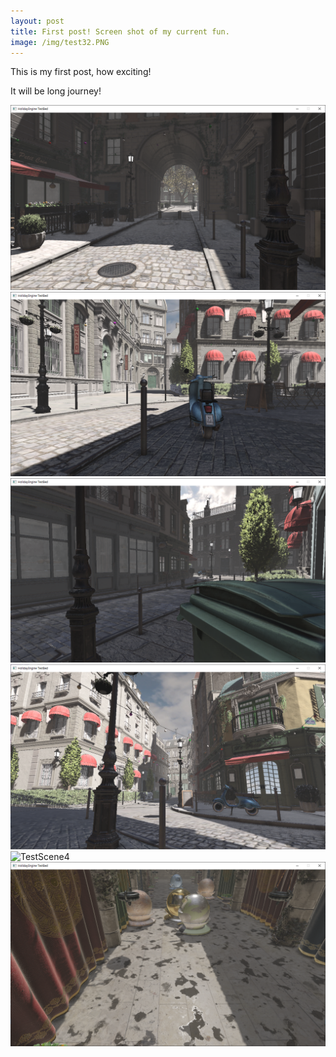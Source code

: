 ```yaml
---
layout: post
title: First post! Screen shot of my current fun.
image: /img/test32.PNG
---
```


This is my first post, how exciting!

It will be long journey!

![TestScene0](/img/test32.PNG)
![TestScene1](/img/test33.PNG)
![TestScene2](/img/test34.PNG)
![TestScene3](/img/test35.PNG)
![TestScene4](/img/tavatar-icon.png)
![TestScene5](/img/test37.PNG)